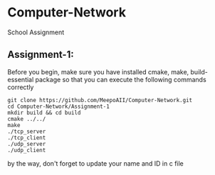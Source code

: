 # Computer-Network
School Assignment

## Assignment-1:

Before you begin, make sure you have installed cmake, make, build-essential package so that you can execute the following commands correctly


```
git clone https://github.com/MeepoAII/Computer-Network.git 
cd Computer-Network/Assignment-1 
mkdir build && cd build
cmake ../../
make
./tcp_server
./tcp_client
./udp_server
./udp_client
```

by the way, don't forget to update your name and ID in c file
